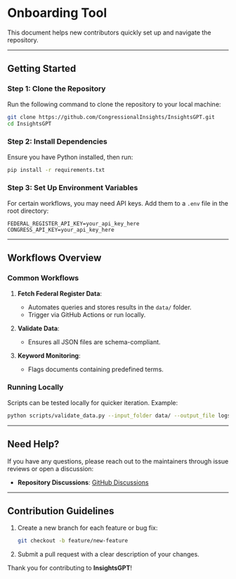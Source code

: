 
# Onboarding Tool

This document helps new contributors quickly set up and navigate the repository.

---

## Getting Started

### Step 1: Clone the Repository
Run the following command to clone the repository to your local machine:
```bash
git clone https://github.com/CongressionalInsights/InsightsGPT.git
cd InsightsGPT
```

### Step 2: Install Dependencies
Ensure you have Python installed, then run:
```bash
pip install -r requirements.txt
```

### Step 3: Set Up Environment Variables
For certain workflows, you may need API keys. Add them to a `.env` file in the root directory:
```plaintext
FEDERAL_REGISTER_API_KEY=your_api_key_here
CONGRESS_API_KEY=your_api_key_here
```

---

## Workflows Overview

### Common Workflows
1. **Fetch Federal Register Data**:
   - Automates queries and stores results in the `data/` folder.
   - Trigger via GitHub Actions or run locally.

2. **Validate Data**:
   - Ensures all JSON files are schema-compliant.

3. **Keyword Monitoring**:
   - Flags documents containing predefined terms.

### Running Locally
Scripts can be tested locally for quicker iteration. Example:
```bash
python scripts/validate_data.py --input_folder data/ --output_file logs/validation_results.json
```

---

## Need Help?

If you have any questions, please reach out to the maintainers through issue reviews or open a discussion:
- **Repository Discussions**: [GitHub Discussions](https://github.com/CongressionalInsights/InsightsGPT/discussions)

---

## Contribution Guidelines
1. Create a new branch for each feature or bug fix:
   ```bash
   git checkout -b feature/new-feature
   ```
2. Submit a pull request with a clear description of your changes.

Thank you for contributing to **InsightsGPT**!
